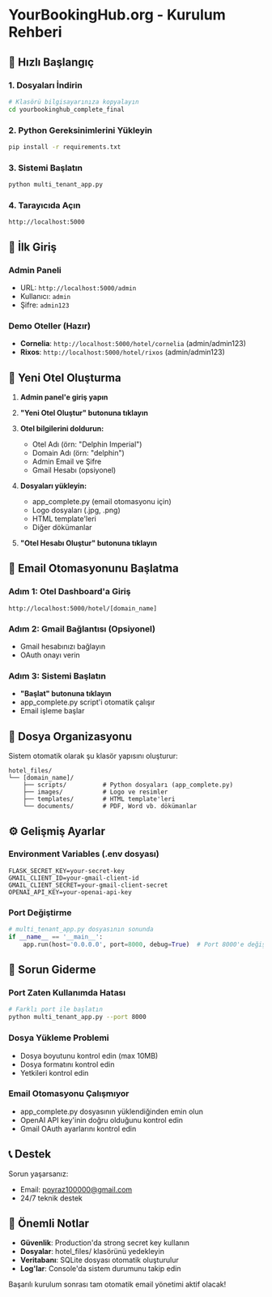 # YourBookingHub.org - Kurulum Rehberi

## 🚀 Hızlı Başlangıç

### 1. Dosyaları İndirin
```bash
# Klasörü bilgisayarınıza kopyalayın
cd yourbookinghub_complete_final
```

### 2. Python Gereksinimlerini Yükleyin
```bash
pip install -r requirements.txt
```

### 3. Sistemi Başlatın
```bash
python multi_tenant_app.py
```

### 4. Tarayıcıda Açın
```
http://localhost:5000
```

## 🔐 İlk Giriş

### Admin Paneli
- URL: `http://localhost:5000/admin`
- Kullanıcı: `admin`
- Şifre: `admin123`

### Demo Oteller (Hazır)
- **Cornelia**: `http://localhost:5000/hotel/cornelia` (admin/admin123)
- **Rixos**: `http://localhost:5000/hotel/rixos` (admin/admin123)

## 📝 Yeni Otel Oluşturma

1. **Admin panel'e giriş yapın**
2. **"Yeni Otel Oluştur" butonuna tıklayın**
3. **Otel bilgilerini doldurun:**
   - Otel Adı (örn: "Delphin Imperial")
   - Domain Adı (örn: "delphin") 
   - Admin Email ve Şifre
   - Gmail Hesabı (opsiyonel)

4. **Dosyaları yükleyin:**
   - app_complete.py (email otomasyonu için)
   - Logo dosyaları (.jpg, .png)
   - HTML template'leri
   - Diğer dökümanlar

5. **"Otel Hesabı Oluştur" butonuna tıklayın**

## 🤖 Email Otomasyonunu Başlatma

### Adım 1: Otel Dashboard'a Giriş
```
http://localhost:5000/hotel/[domain_name]
```

### Adım 2: Gmail Bağlantısı (Opsiyonel)
- Gmail hesabınızı bağlayın
- OAuth onayı verin

### Adım 3: Sistemi Başlatın
- **"Başlat" butonuna tıklayın**
- app_complete.py script'i otomatik çalışır
- Email işleme başlar

## 📁 Dosya Organizasyonu

Sistem otomatik olarak şu klasör yapısını oluşturur:

```
hotel_files/
└── [domain_name]/
    ├── scripts/          # Python dosyaları (app_complete.py)
    ├── images/           # Logo ve resimler
    ├── templates/        # HTML template'leri
    └── documents/        # PDF, Word vb. dökümanlar
```

## ⚙️ Gelişmiş Ayarlar

### Environment Variables (.env dosyası)
```env
FLASK_SECRET_KEY=your-secret-key
GMAIL_CLIENT_ID=your-gmail-client-id
GMAIL_CLIENT_SECRET=your-gmail-client-secret
OPENAI_API_KEY=your-openai-api-key
```

### Port Değiştirme
```python
# multi_tenant_app.py dosyasının sonunda
if __name__ == '__main__':
    app.run(host='0.0.0.0', port=8000, debug=True)  # Port 8000'e değiştirildi
```

## 🔧 Sorun Giderme

### Port Zaten Kullanımda Hatası
```bash
# Farklı port ile başlatın
python multi_tenant_app.py --port 8000
```

### Dosya Yükleme Problemi
- Dosya boyutunu kontrol edin (max 10MB)
- Dosya formatını kontrol edin
- Yetkileri kontrol edin

### Email Otomasyonu Çalışmıyor
- app_complete.py dosyasının yüklendiğinden emin olun
- OpenAI API key'inin doğru olduğunu kontrol edin
- Gmail OAuth ayarlarını kontrol edin

## 📞 Destek

Sorun yaşarsanız:
- Email: poyraz100000@gmail.com
- 24/7 teknik destek

## 🎯 Önemli Notlar

- **Güvenlik**: Production'da strong secret key kullanın
- **Dosyalar**: hotel_files/ klasörünü yedekleyin
- **Veritabanı**: SQLite dosyası otomatik oluşturulur
- **Log'lar**: Console'da sistem durumunu takip edin

Başarılı kurulum sonrası tam otomatik email yönetimi aktif olacak!